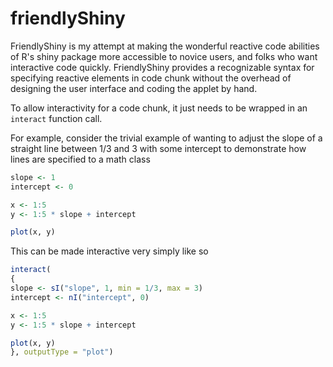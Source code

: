 friendlyShiny
=============

FriendlyShiny is my attempt at making the wonderful reactive code abilities of R's shiny package more
accessible to novice users, and folks who want interactive code quickly. FriendlyShiny provides a recognizable
syntax for specifying reactive elements in code chunk without the overhead of designing the user
interface and coding the applet by hand.

To allow interactivity for a code chunk, it just needs to be wrapped in an ```interact``` function call.

For example, consider the trivial example of wanting to adjust the slope of a straight line between 1/3 and 3 with some
intercept to demonstrate how lines are specified to a math class

```r
slope <- 1
intercept <- 0

x <- 1:5
y <- 1:5 * slope + intercept

plot(x, y)
```

This can be made interactive very simply like so

```r
interact(
{
slope <- sI("slope", 1, min = 1/3, max = 3)
intercept <- nI("intercept", 0)

x <- 1:5
y <- 1:5 * slope + intercept

plot(x, y)
}, outputType = "plot")

```
